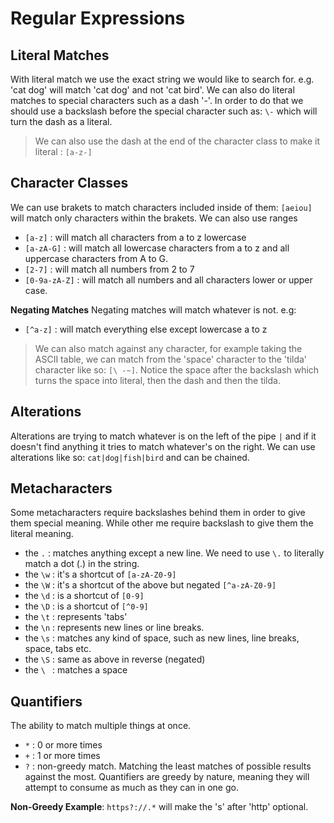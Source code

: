 # Regular Expressions

## Literal Matches
With literal match we use the exact string we would like to search for. e.g. 'cat dog' will match 'cat dog' and not 'cat bird'.
We can also do literal matches to special characters such as a dash '-'. In order to do that we should use a backslash before the special character such as: `\-` which will turn the dash as a literal.
> We can also use the dash at the end of the character class to make it literal : `[a-z-]`

## Character Classes
We can use brakets to match characters included inside of them: `[aeiou]` will match only characters within the brakets. 
We can also use ranges 
- `[a-z]` : will match all characters from a to z lowercase
- `[a-zA-G]` : will match all lowercase characters from a to z and all uppercase characters from A to G.
- `[2-7]` : will match all numbers from 2 to 7
- `[0-9a-zA-Z]` : will match all numbers and all characters lower or upper case.

**Negating Matches**
Negating matches will match whatever is not. e.g:
- `[^a-z]` : will match everything else except lowercase a to z

> We can also match against any character, for example taking the ASCII table, we can match from the 'space' character to the 'tilda' character like so: `[\ -~]`. Notice the space after the backslash which turns the space into literal, then the dash and then the tilda.

## Alterations
Alterations are trying to match whatever is on the left of the pipe `|` and if it doesn't find anything it tries to match whatever's on the right.
We can use alterations like so: `cat|dog|fish|bird` and can be chained.

## Metacharacters
Some metacharacters require backslashes behind them in order to give them special meaning. While other me require backslash to give them the literal meaning.
- the `.` : matches anything except a new line. We need to use `\.` to literally match a dot (.) in the string.
- the `\w` : it's a shortcut of `[a-zA-Z0-9]`
- the `\W` : it's a shortcut of the above but negated `[^a-zA-Z0-9]`
- the `\d` : is a shortcut of `[0-9]`
- the `\D` : is a shortcut of `[^0-9]`
- the `\t` : represents 'tabs'
- the `\n` : represents new lines or line breaks.
- the `\s` : matches any kind of space, such as new lines, line breaks, space, tabs etc.
- the `\S` : same as above in reverse (negated)
- the `\ ` : matches a space


## Quantifiers
The ability to match multiple things at once.
- `*` : 0 or more times
- `+` : 1 or more times
- `?` : non-greedy match. Matching the least matches of possible results against the most. Quantifiers are greedy by nature, meaning they will attempt to consume as much as they can in one go.

**Non-Greedy Example**:
`https?://.*` will make the 's' after 'http' optional.
